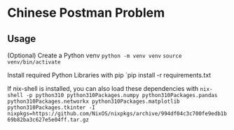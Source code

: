 # Chinese Postman Problem


Usage
---
(Optional) Create a Python venv
`python -m venv venv`
`source venv/bin/activate`

Install required Python Libraries with pip
`pip install -r requirements.txt

If nix-shell is installed, you can also load these dependencies with
`nix-shell -p python310 python310Packages.numpy python310Packages.pandas python310Packages.networkx python310Packages.matplotlib python310Packages.tkinter -I nixpkgs=https://github.com/NixOS/nixpkgs/archive/994df04c3c700fe9edb1b69b82ba3c627e5e04ff.tar.gz`
